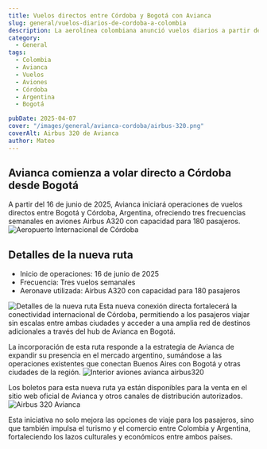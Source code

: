 ```yaml
---
title: Vuelos directos entre Córdoba y Bogotá con Avianca
slug: general/vuelos-diarios-de-cordoba-a-colombia
description: La aerolínea colombiana anunció vuelos diarios a partir del 16 de junio.
category:
  - General
tags:
  - Colombia
  - Avianca
  - Vuelos 
  - Aviones
  - Córdoba
  - Argentina 
  - Bogotá

pubDate: 2025-04-07
cover: "/images/general/avianca-cordoba/airbus-320.png"
coverAlt: Airbus 320 de Avianca
author: Mateo 
---
```


## Avianca comienza a volar directo a Córdoba desde Bogotá

​A partir del 16 de junio de 2025, Avianca iniciará operaciones de vuelos directos entre Bogotá y Córdoba, Argentina, ofreciendo tres frecuencias semanales en aviones Airbus A320 con capacidad para 180 pasajeros. ​
<img src="/images/aeropuertos/cordoba.jpg" alt="Aeropuerto Internacional de Córdoba">

## Detalles de la nueva ruta
* Inicio de operaciones: 16 de junio de 2025​
* Frecuencia: Tres vuelos semanales​
* Aeronave utilizada: Airbus A320 con capacidad para 180 pasajeros ​
<img src="/images/general/avianca-cordoba/ruta-cordoba-bogota.png" alt="Detalles de la nueva ruta">
Esta nueva conexión directa fortalecerá la conectividad internacional de Córdoba, permitiendo a los pasajeros viajar sin escalas entre ambas ciudades y acceder a una amplia red de destinos adicionales a través del hub de Avianca en Bogotá. ​

La incorporación de esta ruta responde a la estrategia de Avianca de expandir su presencia en el mercado argentino, sumándose a las operaciones existentes que conectan Buenos Aires con Bogotá y otras ciudades de la región. ​
<img src="/images/general/avianca-cordoba/interior-avianca.png" alt="Interior aviones avianca airbus320">

Los boletos para esta nueva ruta ya están disponibles para la venta en el sitio web oficial de Avianca y otros canales de distribución autorizados. ​
<img src="/images/general/avianca-cordoba/boing-787-nuevo.png" alt="Airbus 320 Avianca">

Esta iniciativa no solo mejora las opciones de viaje para los pasajeros, sino que también impulsa el turismo y el comercio entre Colombia y Argentina, fortaleciendo los lazos culturales y económicos entre ambos países.